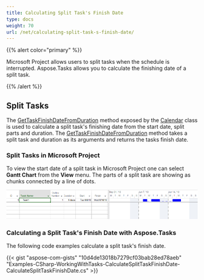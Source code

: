 ```yaml
---
title: Calculating Split Task's Finish Date
type: docs
weight: 70
url: /net/calculating-split-task-s-finish-date/
---
```


{{% alert color="primary" %}} 

Microsoft Project allows users to split tasks when the schedule is interrupted. Aspose.Tasks allows you to calculate the finishing date of a split task.

{{% /alert %}} 
## **Split Tasks**
The [GetTaskFinishDateFromDuration](https://apireference.aspose.com/tasks/net/aspose.tasks/calendar/methods/gettaskfinishdatefromduration) method exposed by the [Calendar](https://apireference.aspose.com/tasks/net/aspose.tasks/calendar) class is used to calculate a split task's finishing date from the start date, split parts and duration. The [GetTaskFinishDateFromDuration](https://apireference.aspose.com/tasks/net/aspose.tasks/calendar/methods/gettaskfinishdatefromduration) method takes a split task and duration as its arguments and returns the tasks finish date.
### **Split Tasks in Microsoft Project**
To view the start date of a split task in Microsoft Project one can select **Gantt Chart** from the **View** menu.
The parts of a split task are showing as chunks connected by a line of dots.

![checking the task has splits](Split-Tasks-001.png)

### **Calculating a Split Task's Finish Date with Aspose.Tasks**
The following code examples calculate a split task's finish date.

{{< gist "aspose-com-gists" "10d4de13018b7279cf03bab28ed78aeb" "Examples-CSharp-WorkingWithTasks-CalculateSplitTaskFinishDate-CalculateSplitTaskFinishDate.cs" >}}
